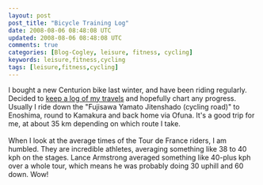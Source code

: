 ```yaml
---           
layout: post
post_title: "Bicycle Training Log"
date: 2008-08-06 08:48:08 UTC
updated: 2008-08-06 08:48:08 UTC
comments: true
categories: [Blog-Cogley, leisure, fitness, cycling]
keywords: leisure,fitness,cycling
tags: [leisure,fitness,cycling]
---
```

 
I bought a new Centurion bike last winter, and have been riding regularly. Decided to [keep a log of my travels](http://rick.cogley.info/blog/../goodies/reference/cogley-cycling-training-log.php "Bicycle Log") and hopefully chart any progress. Usually I ride down the "Fujisawa Yamato Jitenshado (cycling road)" to Enoshima, round to Kamakura and back home via Ofuna. It's a good trip for me, at about 35 km depending on which route I take. <br /><br />When I look at the average times of the Tour de France riders, I am humbled. They are incredible athletes, averaging something like 38 to 40 kph on the stages. Lance Armstrong averaged something like 40-plus kph over a whole tour, which means he was probably doing 30 uphill and 60 down. Wow!